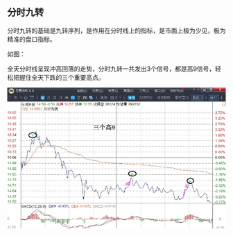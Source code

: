 ## 分时九转

分时九转的基础是九转序列，是作用在分时线上的指标，是市面上极为少见，极为精准的盘口指标。

如图：

全天分时线呈现冲高回落的走势，分时九转一共发出3个信号，都是高9信号，轻松把握住全天下跌的三个重要高点。

![](/assets/15101.png)